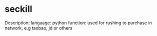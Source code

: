 # seckill

Description:
    language: python
    function: used for rushing to purchase in network, e.g  taobao, jd or others
    
    